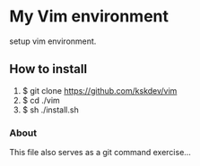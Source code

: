 # My Vim environment
setup vim environment.

## How to install
1. $ git clone https://github.com/kskdev/vim
2. $ cd ./vim
3. $ sh ./install.sh

### About
This file also serves as a git command exercise...
